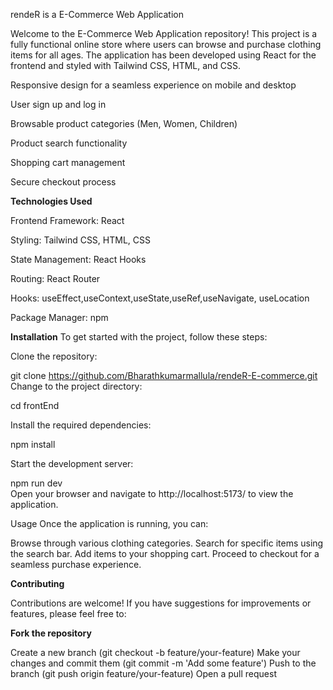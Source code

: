 rendeR is a  E-Commerce Web Application

Welcome to the E-Commerce Web Application repository! This project is a fully functional online store where users can browse and purchase clothing items for all ages. The application has been developed using React for the frontend and styled with Tailwind CSS, HTML, and CSS.

Responsive design for a seamless experience on mobile and desktop

User sign up and log in

Browsable product categories (Men, Women, Children)

Product search functionality

Shopping cart management

Secure checkout process 

**Technologies Used**

Frontend Framework: React

Styling: Tailwind CSS, HTML, CSS

State Management: React Hooks

Routing: React Router

Hooks: useEffect,useContext,useState,useRef,useNavigate, useLocation

Package Manager: npm

**Installation**
To get started with the project, follow these steps:

Clone the repository:

git clone https://github.com/Bharathkumarmallula/rendeR-E-commerce.git
Change to the project directory:

cd frontEnd
  
Install the required dependencies:

npm install  

Start the development server:

npm run dev  
Open your browser and navigate to http://localhost:5173/ to view the application.

Usage
Once the application is running, you can:

Browse through various clothing categories.
Search for specific items using the search bar.
Add items to your shopping cart.
Proceed to checkout for a seamless purchase experience.
 
 
**Contributing**

Contributions are welcome! If you have suggestions for improvements or features, please feel free to:

**Fork the repository**

Create a new branch (git checkout -b feature/your-feature)
Make your changes and commit them (git commit -m 'Add some feature')
Push to the branch (git push origin feature/your-feature)
Open a pull request
